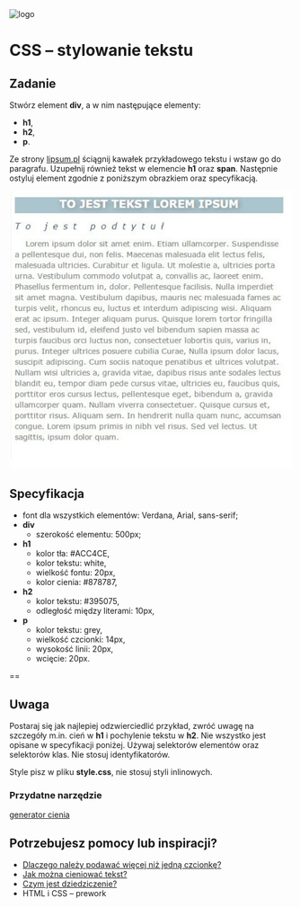 <img alt="logo" src="http://coderslab.pl/svg/logo-coderslab.svg" width="400">

# CSS &ndash; stylowanie tekstu


## Zadanie

Stwórz element **div**, a w nim następujące elementy:

  * **h1**,
  * **h2**,
  * **p**.

Ze strony [lipsum.pl](http://lipsum.pl/) ściągnij kawałek przykładowego tekstu i wstaw go do paragrafu. Uzupełnij również tekst w elemencie **h1** oraz **span**. Następnie ostyluj element zgodnie z poniższym obrazkiem oraz specyfikacją.

![Przykładowy tekst](images/text1.jpg)

## Specyfikacja
* font dla wszystkich elementów: Verdana, Arial, sans-serif;
* **div**
  * szerokość elementu: 500px;
* **h1**
	* kolor tła: #ACC4CE,
	* kolor tekstu: white,
	* wielkość fontu: 20px,
	* kolor cienia: #878787,
* **h2**
  * kolor tekstu: #395075,
  * odległość między literami: 10px,
* **p**
  * kolor tekstu: grey,
  * wielkość czcionki: 14px,
  *	wysokość linii: 20px,
  *	wcięcie: 20px.

==

## Uwaga
Postaraj się jak najlepiej odzwierciedlić przykład, zwróć uwagę na szczegóły m.in. cień w **h1** i pochylenie tekstu w **h2**. Nie wszystko jest opisane w specyfikacji poniżej.
Używaj selektorów elementów oraz selektorów klas. Nie stosuj identyfikatorów.

Style pisz w pliku **style.css**, nie stosuj styli inlinowych.

### Przydatne narzędzie
[generator cienia](http://www.cssportal.com/css3-text-shadow-generator/)


## Potrzebujesz pomocy lub inspiracji?
* [Dlaczego należy podawać więcej niż jedną czcionkę?](https://developer.mozilla.org/pl/docs/Web/CSS/font-family)
* [Jak można cieniować tekst?](https://css-tricks.com/almanac/properties/t/text-shadow/)
* [Czym jest dziedziczenie?](https://developer.mozilla.org/pl/docs/Web/CSS/Dziedziczenie)
* HTML i CSS &ndash; prework
